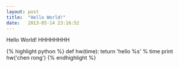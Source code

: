 ```yaml
---
layout: post
title:  "Hello World!"
date:   2013-05-14 23:16:52
---
```


Hello World!
HHHHHHHH


{% highlight python %}
def hw(time):
    teturn 'hello %s' % time
print hw('chen rong')
{% endhighlight %}
